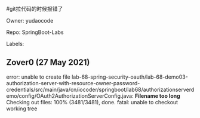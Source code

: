 #git拉代码的时候报错了

Owner: yudaocode

Repo: SpringBoot-Labs

Labels: 

## Zover0 (27 May 2021)

error: unable to create file lab-68-spring-security-oauth/lab-68-demo03-authorization-server-with-resource-owner-password-credentials/src/main/java/cn/iocoder/springboot/lab68/authorizationserverdemo/config/OAuth2AuthorizationServerConfig.java: **Filename too long**
Checking out files: 100% (3481/3481), done.
fatal: unable to checkout working tree


